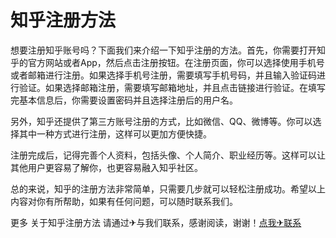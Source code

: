 # 知乎注册方法

想要注册知乎账号吗？下面我们来介绍一下知乎注册的方法。首先，你需要打开知乎的官方网站或者App，然后点击注册按钮。在注册页面，你可以选择使用手机号或者邮箱进行注册。如果选择手机号注册，需要填写手机号码，并且输入验证码进行验证。如果选择邮箱注册，需要填写邮箱地址，并且点击链接进行验证。在填写完基本信息后，你需要设置密码并且选择注册后的用户名。

另外，知乎还提供了第三方账号注册的方式，比如微信、QQ、微博等。你可以选择其中一种方式进行注册，这样可以更加方便快捷。

注册完成后，记得完善个人资料，包括头像、个人简介、职业经历等。这样可以让其他用户更容易了解你，也更容易融入知乎社区。

总的来说，知乎的注册方法非常简单，只需要几步就可以轻松注册成功。希望以上内容对你有所帮助，如果有任何问题，可以随时联系我们。

更多 关于知乎注册方法 请通过✈与我们联系，感谢阅读，谢谢！[点我✈联系](https://a.k02.cc)